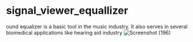 # signal_viewer_equallizer
ound equalizer is a basic tool in the music industry. It also serves in several biomedical applications like hearing aid industry
![Screenshot (196)](https://user-images.githubusercontent.com/62304443/118412125-940b8800-b698-11eb-9080-d7fa5e928dd7.png)
